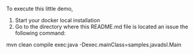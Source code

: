 To execute this little demo, 

1) Start your docker local installation
2) Go to the directory where this README.md file is located an issue the following command: 

mvn clean compile exec:java -Dexec.mainClass=samples.javadsl.Main

